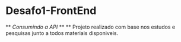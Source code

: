 # Desafo1-FrontEnd

** *Consumindo a API* **
** Projeto realizado com base nos estudos e pesquisas junto a todos materiais disponiveis.
